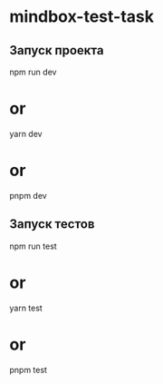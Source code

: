 # mindbox-test-task

<h2>Запуск проекта</h2>

npm run dev
# or
yarn dev
# or
pnpm dev

<h2>Запуск тестов</h2>

npm run test
# or
yarn test
# or
pnpm test
